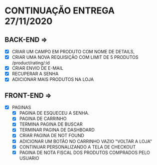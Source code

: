 # CONTINUAÇÃO ENTREGA 27/11/2020
## BACK-END => 
- [x] CRIAR UM CAMPO EM PRODUTO COM NOME DE DETAILS,
- [x] CRIAR UMA NOVA REQUISIÇÃO COM LIMIT DE 5 PRODUTOS /product/rating/:id
- [x] CRIAR ENVIO DE E-MAIL
- [x] RECUPERAR A SENHA
- [x] ADICIONAR MAIS PRODUTOS NA LOJA

## FRONT-END =>
- [x] PAGINAS
  - [x] PAGINA DE ESQUECEU A SENHA.
  - [x] PAGINA DE CARRINHO
  - [x] TERMINA PAGINA DE BUSCAR
  - [x] TERMINAR PAGINA DE DASHBOARD
  - [x] CRIAR PAGINA DE NOT FOUND
  - [x] ADICIONAR UM BOTÃO NO CARRINHO VAZIO "VOLTAR A LOJA"
  - [x] CONTINUAR PERSONALIZANDO A TELA DE CHECKOUT
  - [x] PAGINA DE NOTA FISCAL DOS PRODUTOS COMPRADOS PELO USUARIO

